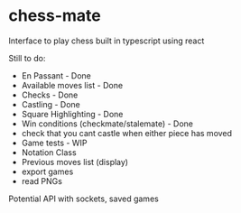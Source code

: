 # chess-mate

Interface to play chess built in typescript using react

Still to do:

- En Passant - Done
- Available moves list - Done
- Checks - Done
- Castling - Done
- Square Highlighting - Done
- Win conditions (checkmate/stalemate) - Done
- check that you cant castle when either piece has moved
- Game tests - WIP
- Notation Class
- Previous moves list (display)
- export games
- read PNGs

Potential API with sockets, saved games
